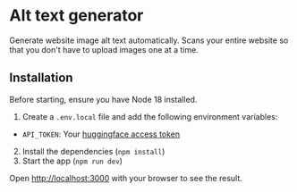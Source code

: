 # Alt text generator 
Generate website image alt text automatically.
Scans your entire website so that you don't have to upload images one at a time.

## Installation
Before starting, ensure you have Node 18 installed.

1. Create a `.env.local` file and add the following environment variables:
- `API_TOKEN`: Your [huggingface access token](https://huggingface.co/settings/tokens)
2. Install the dependencies (`npm install`)
3. Start the app (`npm run dev`)

Open [http://localhost:3000](http://localhost:3000) with your browser to see the result.
